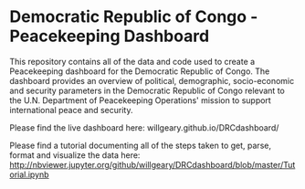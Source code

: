 # Democratic Republic of Congo - Peacekeeping Dashboard

This repository contains all of the data and code used to create a Peacekeeping dashboard for the Democratic Republic of Congo. The dashboard provides an overview of political, demographic, socio-economic and security parameters in the Democratic Republic of Congo relevant to the U.N. Department of Peacekeeping Operations' mission to support international peace and security.

Please find the live dashboard here: willgeary.github.io/DRCdashboard/

Please find a tutorial documenting all of the steps taken to get, parse, format and visualize the data here: http://nbviewer.jupyter.org/github/willgeary/DRCdashboard/blob/master/Tutorial.ipynb
